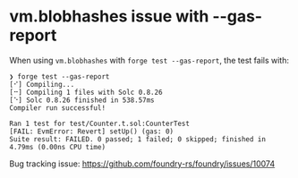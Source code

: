 # vm.blobhashes issue with --gas-report

When using `vm.blobhashes` with `forge test --gas-report`, the test fails with:

```
❯ forge test --gas-report
[⠊] Compiling...
[⠒] Compiling 1 files with Solc 0.8.26
[⠑] Solc 0.8.26 finished in 538.57ms
Compiler run successful!

Ran 1 test for test/Counter.t.sol:CounterTest
[FAIL: EvmError: Revert] setUp() (gas: 0)
Suite result: FAILED. 0 passed; 1 failed; 0 skipped; finished in 4.79ms (0.00ns CPU time)
```

Bug tracking issue: https://github.com/foundry-rs/foundry/issues/10074
